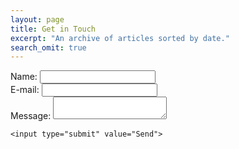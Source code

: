 ```yaml
---
layout: page
title: Get in Touch
excerpt: "An archive of articles sorted by date."
search_omit: true
---
```



<form action="//formspree.io/ali@sruplex.com" >
    <div>
        <label for="name">Name:</label>
        <input type="text" id="name" />
    </div>
    <div>
        <label for="mail">E-mail:</label>
        <input type="email" id="_replyto" />
    </div>
    <div>
        <label for="msg">Message:</label>
        <textarea id="msg"></textarea>
    </div>

    <input type="submit" value="Send">
</form>

